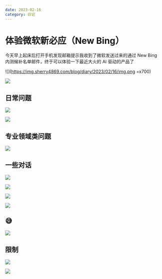 ```yaml
---
date: 2023-02-16
category: 日记
---
```


# 体验微软新必应（New Bing）

今天早上起床后打开手机发现邮箱提示我收到了微软发送过来的通过 New Bing 内测候补名单邮件，终于可以体验一下最近大火的 AI 驱动的产品了

![](https://img.sherry4869.com/blog/diary/2023/02/16/img.png =x700)

<!-- more -->

![](https://img.sherry4869.com/blog/diary/2023/02/16/img_1.png)

## 日常问题

![](https://img.sherry4869.com/blog/diary/2023/02/16/img_2.png)

![](https://img.sherry4869.com/blog/diary/2023/02/16/img_6.png)

## 专业领域类问题

![](https://img.sherry4869.com/blog/diary/2023/02/16/img_9.png)

## 一些对话

![](https://img.sherry4869.com/blog/diary/2023/02/16/img_3.png)

![](https://img.sherry4869.com/blog/diary/2023/02/16/img_8.png)

![](https://img.sherry4869.com/blog/diary/2023/02/16/img_10.png)

![](https://img.sherry4869.com/blog/diary/2023/02/16/img_7.png)

## :sweat_smile:

![](https://img.sherry4869.com/blog/diary/2023/02/16/img_11.png)

## 限制

![](https://img.sherry4869.com/blog/diary/2023/02/16/img_5.png)

![](https://img.sherry4869.com/blog/diary/2023/02/16/img_4.png)